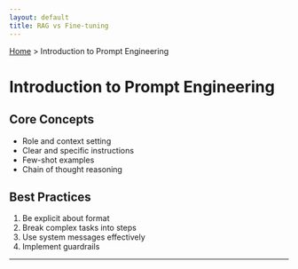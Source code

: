 ```yaml
---
layout: default
title: RAG vs Fine-tuning
---
```


[Home](../index.md) > Introduction to Prompt Engineering

# Introduction to Prompt Engineering

## Core Concepts
- Role and context setting
- Clear and specific instructions
- Few-shot examples
- Chain of thought reasoning

## Best Practices
1. Be explicit about format
2. Break complex tasks into steps
3. Use system messages effectively
4. Implement guardrails

---
